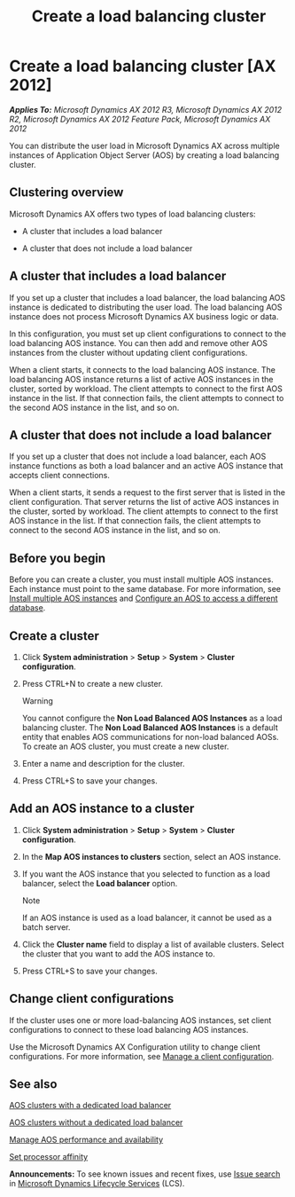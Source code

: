 ﻿---
title: Create a load balancing cluster
TOCTitle: Create a load balancing cluster
ms:assetid: b070501d-cf46-49fb-8168-785259178d27
ms:mtpsurl: https://technet.microsoft.com/en-us/library/Dd362041(v=AX.60)
ms:contentKeyID: 35949345
ms.date: 05/02/2014
mtps_version: v=AX.60
---

# Create a load balancing cluster [AX 2012]


_**Applies To:** Microsoft Dynamics AX 2012 R3, Microsoft Dynamics AX 2012 R2, Microsoft Dynamics AX 2012 Feature Pack, Microsoft Dynamics AX 2012_

You can distribute the user load in Microsoft Dynamics AX across multiple instances of Application Object Server (AOS) by creating a load balancing cluster.

## Clustering overview

Microsoft Dynamics AX offers two types of load balancing clusters:

  - A cluster that includes a load balancer

  - A cluster that does not include a load balancer

## A cluster that includes a load balancer

If you set up a cluster that includes a load balancer, the load balancing AOS instance is dedicated to distributing the user load. The load balancing AOS instance does not process Microsoft Dynamics AX business logic or data.

In this configuration, you must set up client configurations to connect to the load balancing AOS instance. You can then add and remove other AOS instances from the cluster without updating client configurations.

When a client starts, it connects to the load balancing AOS instance. The load balancing AOS instance returns a list of active AOS instances in the cluster, sorted by workload. The client attempts to connect to the first AOS instance in the list. If that connection fails, the client attempts to connect to the second AOS instance in the list, and so on.

## A cluster that does not include a load balancer

If you set up a cluster that does not include a load balancer, each AOS instance functions as both a load balancer and an active AOS instance that accepts client connections.

When a client starts, it sends a request to the first server that is listed in the client configuration. That server returns the list of active AOS instances in the cluster, sorted by workload. The client attempts to connect to the first AOS instance in the list. If that connection fails, the client attempts to connect to the second AOS instance in the list, and so on.

## Before you begin

Before you can create a cluster, you must install multiple AOS instances. Each instance must point to the same database. For more information, see [Install multiple AOS instances](install-multiple-aos-instances.md) and [Configure an AOS to access a different database](configure-an-aos-to-access-a-different-database.md).

## Create a cluster

1.  Click **System administration** \> **Setup** \> **System** \> **Cluster configuration**.

2.  Press CTRL+N to create a new cluster.
    

    > [!WARNING]
    > <P>You cannot configure the <STRONG>Non Load Balanced AOS Instances</STRONG> as a load balancing cluster. The <STRONG>Non Load Balanced AOS Instances</STRONG> is a default entity that enables AOS communications for non-load balanced AOSs. To create an AOS cluster, you must create a new cluster.</P>



3.  Enter a name and description for the cluster.

4.  Press CTRL+S to save your changes.

## Add an AOS instance to a cluster

1.  Click **System administration** \> **Setup** \> **System** \> **Cluster configuration**.

2.  In the **Map AOS instances to clusters** section, select an AOS instance.

3.  If you want the AOS instance that you selected to function as a load balancer, select the **Load balancer** option.
    

    > [!NOTE]
    > <P>If an AOS instance is used as a load balancer, it cannot be used as a batch server.</P>



4.  Click the **Cluster name** field to display a list of available clusters. Select the cluster that you want to add the AOS instance to.

5.  Press CTRL+S to save your changes.

## Change client configurations

If the cluster uses one or more load-balancing AOS instances, set client configurations to connect to these load balancing AOS instances.

Use the Microsoft Dynamics AX Configuration utility to change client configurations. For more information, see [Manage a client configuration](manage-a-client-configuration.md).

## See also

[AOS clusters with a dedicated load balancer](aos-clusters-with-a-dedicated-load-balancer.md)

[AOS clusters without a dedicated load balancer](aos-clusters-without-a-dedicated-load-balancer.md)

[Manage AOS performance and availability](manage-aos-performance-and-availability.md)

[Set processor affinity](set-processor-affinity.md)

  
**Announcements:** To see known issues and recent fixes, use [Issue search](http://go.microsoft.com/fwlink/?linkid=389258) in [Microsoft Dynamics Lifecycle Services](http://go.microsoft.com/fwlink/?linkid=306505) (LCS).

